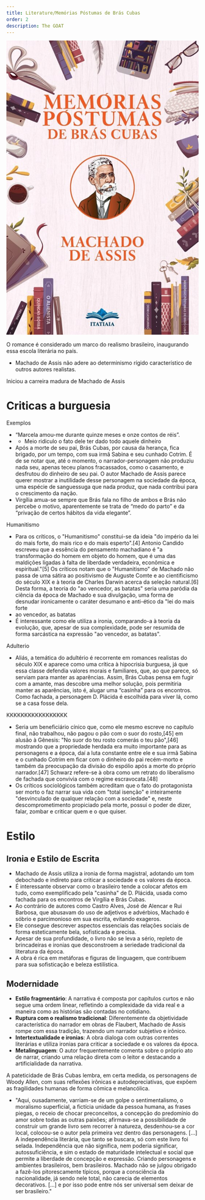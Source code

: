 ```yaml
---
title: Literature/Memórias Póstumas de Brás Cubas
order: 2
description: The GOAT
---
```



![alt text](image.png)

O romance é considerado um marco do realismo brasileiro, inaugurando essa escola literária no país.
- Machado de Assis não adere ao determinismo rígido característico de outros autores realistas.

Iniciou a carreira madura de Machado de Assis

# Criticas a burguesia

Exemplos
- “Marcela amou-me durante quinze meses e onze contos de réis”.
- - Meio ridiculo o fato dele ter dado todo aquele dinheiro
- Após a morte de seu pai, Brás Cubas, por causa da herança, fica brigado, por um tempo, com sua irmã Sabina e seu cunhado Cotrim. É de se notar que, até o momento, o narrador-personagem não produziu nada seu, apenas teceu planos fracassados, como o casamento, e desfrutou do dinheiro de seu pai. O autor Machado de Assis parece querer mostrar a inutilidade desse personagem na sociedade da época, uma espécie de sanguessuga que nada produz, que nada contribui para o crescimento da nação.
- Virgília amua-se sempre que Brás fala no filho de ambos e Brás não percebe o motivo, aparentemente se trata de “medo do parto” e da “privação de certos hábitos da vida elegante”.

Humanitismo
- Para os críticos, o "Humanitismo" constitui-se da ideia "do império da lei do mais forte, do mais rico e do mais esperto".[4] Antonio Candido escreveu que a essência do pensamento machadiano é "a transformação do homem em objeto do homem, que é uma das maldições ligadas à falta de liberdade verdadeira, econômica e espiritual."[5] Os críticos notam que o "Humanitismo" de Machado não passa de uma sátira ao positivismo de Auguste Comte e ao cientificismo do século XIX e à teoria de Charles Darwin acerca da seleção natural.[6] Desta forma, a teoria do "ao vencedor, as batatas" seria uma paródia da ciência da época de Machado e sua divulgação, uma forma de desnudar ironicamente o caráter desumano e anti-ético da "lei do mais forte
- ao vencedor, as batatas
- É interessante como ele utiliza a ironia, comparando-a à teoria da evolução, que, apesar de sua complexidade, pode ser resumida de forma sarcástica na expressão "ao vencedor, as batatas".

Adulterio
- Aliás, a temática do adultério é recorrente em romances realistas do século XIX e aparece como uma crítica à hipocrisia burguesa, já que essa classe defendia valores morais e familiares, que, ao que parece, só serviam para manter as aparências. Assim, Brás Cubas pensa em fugir com a amante, mas descobre uma melhor solução, pois permitiria manter as aparências, isto é, alugar uma “casinha” para os encontros. Como fachada, a personagem D. Plácida é escolhida para viver lá, como se a casa fosse dela.

KKKKKKKKKKKKKKKKK
- Seria um beneficiário cínico que, como ele mesmo escreve no capítulo final, não trabalhou, não pagou o pão com o suor do rosto,[45] em alusão à Gênesis: "No suor do teu rosto comerás o teu pão",[46] mostrando que a propriedade herdada era muito importante para as personagens e a época, daí a luta constante entre ele e sua irmã Sabina e o cunhado Cotrim em ficar com o dinheiro do pai recém-morto e também da preocupação da divisão do espólio após a morte do próprio narrador.[47] Schwarz refere-se à obra como um retrato do liberalismo de fachada que convivia com o regime escravocata.[48]
- Os críticos sociológicos também acreditam que o fato do protagonista ser morto o faz narrar sua vida com "total isenção" e inteiramente "desvinculado de qualquer relação com a sociedade" e, neste descomprometimento propiciado pela morte, possui o poder de dizer, falar, zombar e criticar quem e o que quiser.

# Estilo
## Ironia e Estilo de Escrita

- Machado de Assis utiliza a ironia de forma magistral, adotando um tom debochado e indireto para criticar a sociedade e os valores da época.
- É interessante observar como o brasileiro tende a colocar afetos em tudo, como exemplificado pela "casinha" de D. Plácida, usada como fachada para os encontros de Virgília e Brás Cubas.
- Ao contrário de autores como Castro Alves, José de Alencar e Rui Barbosa, que abusavam do uso de adjetivos e advérbios, Machado é sóbrio e parcimonioso em sua escrita, evitando exageros.
- Ele consegue descrever aspectos essenciais das relações sociais de forma esteticamente bela, sofisticada e precisa.
- Apesar de sua profundidade, o livro não se leva a sério, repleto de brincadeiras e ironias que desconstroem a seriedade tradicional da literatura da época.
- A obra é rica em metáforas e figuras de linguagem, que contribuem para sua sofisticação e beleza estilística.

## Modernidade

- **Estilo fragmentário**: A narrativa é composta por capítulos curtos e não segue uma ordem linear, refletindo a complexidade da vida real e a maneira como as histórias são contadas no cotidiano.
- **Ruptura com o realismo tradicional**: Diferentemente da objetividade característica do narrador em obras de Flaubert, Machado de Assis rompe com essa tradição, trazendo um narrador subjetivo e irônico.
- **Intertextualidade e ironias**: A obra dialoga com outras correntes literárias e utiliza ironias para criticar a sociedade e os valores da época.
- **Metalinguagem**: O autor frequentemente comenta sobre o próprio ato de narrar, criando uma relação direta com o leitor e destacando a artificialidade da narrativa.


A pateticidade de Brás Cubas lembra, em certa medida, os personagens de Woody Allen, com suas reflexões irônicas e autodepreciativas, que expõem as fragilidades humanas de forma cômica e melancólica.

- "Aqui, ousadamente, varriam-se de um golpe o sentimentalismo, o moralismo superficial, a fictícia unidade da pessoa humana, as frases piegas, o receio de chocar preconceitos, a concepção do predomínio do amor sobre todas as outras paixões; afirmava-se a possibilidade de construir um grande livro sem recorrer à natureza, desdenhou-se a cor local, colocou-se o autor pela primeira vez dentro das personagens. [...] A independência literária, que tanto se buscara, só com este livro foi selada. Independência que não significa, nem poderia significar, autossuficiência, e sim o estado de maturidade intelectual e social que permite a liberdade de concepção e expressão. Criando personagens e ambientes brasileiros, bem brasileiros. Machado não se julgou obrigado a fazê-los pitorescamente típicos, porque a consciência da nacionalidade, já sendo nele total, não carecia de elementos decorativos. [...] e por isso pode entre nós ser universal sem deixar de ser brasileiro."